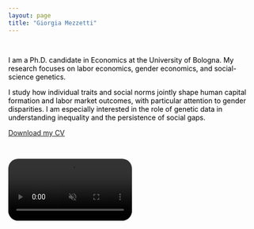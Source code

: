 ```yaml
---
layout: page
title: "Giorgia Mezzetti"
---
```


<div style="display: flex; align-items: flex-start; gap: 30px; flex-wrap: wrap; color: black;">

  <div style="flex: 1; min-width: 250px;">
    <h2></h2>
     <p>
      I am a Ph.D. candidate in Economics at the University of Bologna. My research focuses on labor economics, gender economics, and social-science genetics.
    </p>

   <p>
      I study how individual traits and social norms jointly shape human capital formation and labor market outcomes, with particular attention to gender disparities. I am especially interested in the role of genetic data in understanding inequality and the persistence of social gaps.
    </p>

  <p>
      <a href="CV.pdf">Download my CV</a>
    </p>
  </div>

  <video width="250" autoplay loop muted playsinline style="border-radius: 20px; flex-shrink: 0;">
    <source src="tagc_talk_2024.mp4" type="video/mp4">
    Your browser does not support the video tag.
  </video>

</div>
